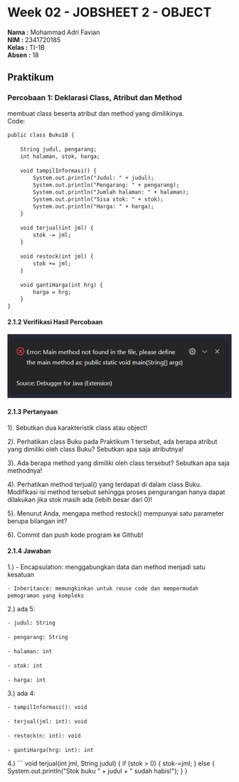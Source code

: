 # Week 02 - JOBSHEET 2 - OBJECT 

**Nama :** Mohammad Adri Favian<br>
**NIM :** 2341720185<br>
**Kelas :** TI-1B<br>
**Absen :** 18

## Praktikum

### Percobaan 1: Deklarasi Class, Atribut dan Method
membuat class beserta atribut dan method yang dimilikinya.
</br>
Code:

```
public class Buku18 {
    
    String judul, pengarang;
    int halaman, stok, harga;
    
    void tampilInformasi() {
        System.out.println("Judul: " + judul);
        System.out.println("Pengarang: " + pengarang); 
        System.out.println("Jumlah halaman: " + halaman); 
        System.out.println("Sisa stok: " + stok); 
        System.out.println("Harga: " + harga); 
    }

    void terjual(int jml) {
        stok -= jml;
    }

    void restock(int jml) {
        stok += jml;
    }

    void gantiHarga(int hrg) {
        harga = hrg;
    }
}
```
#### 2.1.2 Verifikasi Hasil Percobaan

![image](./img/img1.png)

#### 2.1.3 Pertanyaan

1). Sebutkan dua karakteristik class atau object!

2). Perhatikan class Buku pada Praktikum 1 tersebut, ada berapa atribut yang dimiliki oleh class
Buku? Sebutkan apa saja atributnya!

3). Ada berapa method yang dimiliki oleh class tersebut? Sebutkan apa saja methodnya!

4). Perhatikan method terjual() yang terdapat di dalam class Buku. Modifikasi isi method tersebut
sehingga proses pengurangan hanya dapat dilakukan jika stok masih ada (lebih besar dari 0)!

5). Menurut Anda, mengapa method restock() mempunyai satu parameter berupa bilangan int?

6). Commit dan push kode program ke Github! 

#### 2.1.4 Jawaban

1.) - Encapsulation: menggabungkan data dan method menjadi satu kesatuan

    - Inheritance: memungkinkan untuk reuse code dan mempermudah pemograman yang kompleks

2.)  ada 5:

    - judul: String

    - pengarang: String

    - halaman: int

    - stok: int

    - harga: int

3.) ada 4:

    - tampilInformasi(): void

    - terjual(jml: int): void

    - restock(n: int): void

    - gantiHarga(hrg: int): int

4.) ```
  void terjual(int jml, String judul) {
        if (stok > 0) {
        stok-=jml;
        } else {
        System.out.println("Stok buku " + judul + " sudah habis!");
        }
    }
```



